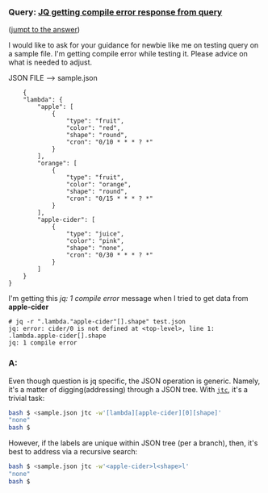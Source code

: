 ### Query: [JQ getting compile error response from query](https://stackoverflow.com/questions/59995900/jq-getting-compile-error-response-from-query)
([jumpt to the answer](https://github.com/ldn-softdev/stackoverflow-json/blob/master/lib/JQ%20getting%20compile%20error%20response%20from%20query.md#a))

I would like to ask for your guidance for newbie like me on testing query on a sample file. I'm getting  compile error while testing it. Please advice on what is needed to adjust.

JSON FILE --> sample.json

        {
        "lambda": {
            "apple": [
                {
                    "type": "fruit",
                    "color": "red",
                    "shape": "round",
                    "cron": "0/10 * * * ? *"
                }
            ],
            "orange": [
                {
                    "type": "fruit",
                    "color": "orange",
                    "shape": "round",
                    "cron": "0/15 * * * ? *"
                }
            ],
            "apple-cider": [
                {
                    "type": "juice",
                    "color": "pink",
                    "shape": "none",
                    "cron": "0/30 * * * ? *"
                }
            ]
        }
    }

I'm getting this *jq: 1 compile error* message when I tried to get data from **apple-cider**

    # jq -r ".lambda."apple-cider"[].shape" test.json
    jq: error: cider/0 is not defined at <top-level>, line 1:
    .lambda.apple-cider[].shape
    jq: 1 compile error
    
    
### A:
Even though question is jq specific, the JSON operation is generic. Namely, it's a matter of digging(addressing) through a JSON tree.
With [`jtc`](https://github.com/ldn-softdev/jtc), it's a trivial task:
```bash
bash $ <sample.json jtc -w'[lambda][apple-cider][0][shape]'
"none"
bash $ 
```
However, if the labels are unique within JSON tree (per a branch), then, it's best to address via a recursive search:
```bash
bash $ <sample.json jtc -w'<apple-cider>l<shape>l'
"none"
bash $ 
```


 
